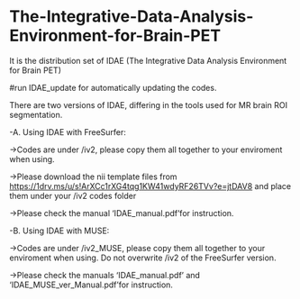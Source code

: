 # The-Integrative-Data-Analysis-Environment-for-Brain-PET
It is the distribution set of IDAE (The Integrative Data Analysis Environment for Brain PET)

#run IDAE_update for automatically updating the codes.

There are two versions of IDAE, differing in the tools used for MR brain ROI segmentation.

-A. Using IDAE with FreeSurfer:

->Codes are under /iv2, please copy them all together to your enviroment when using.

->Please download the nii template files from
https://1drv.ms/u/s!ArXCc1rXG4tqg1KW41wdyRF26TVv?e=jtDAV8
and place them under your /iv2 codes folder

->Please check the manual ‘IDAE_manual.pdf’for instruction. 

-B. Using IDAE with MUSE:

->Codes are under /iv2_MUSE, please copy them all together to your enviroment when using. Do not overwrite /iv2 of the FreeSurfer version.

->Please check the manuals ‘IDAE_manual.pdf’ and ‘IDAE_MUSE_ver_Manual.pdf’for instruction. 
